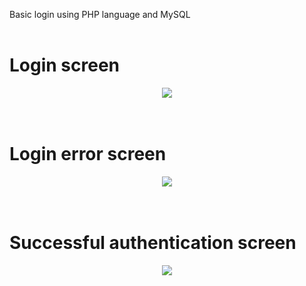 
Basic login using PHP language and MySQL
</br>
</br>
<h1>Login screen</h1>
<div align="center"><img src="https://user-images.githubusercontent.com/85213186/146841333-9272c01c-1d28-4f71-9412-3b2392833baf.png"/></div>
</br>
</br>
<h1>Login error screen</h1>
<div align="center"><img src="https://user-images.githubusercontent.com/85213186/146841377-8cd2a349-4807-4330-8698-7809e23dc22f.png"/></div>
</br>
</br>
<h1>Successful authentication screen</h1>
<div align="center"><img src="https://user-images.githubusercontent.com/85213186/146841708-4f9515d3-e4f1-4bd0-aee5-d2cbb018d31a.png"/></div>
